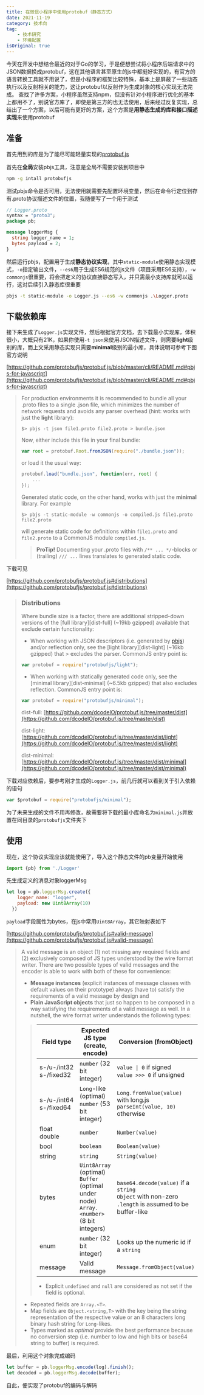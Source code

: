 ```yaml
---
title: 在微信小程序中使用protobuf（静态方式）
date: 2021-11-19
category: 技术向
tag:
    - 技术研究
    - 环境配置
isOriginal: true
---
```


今天在开发中想结合最近的对于Go的学习，于是便想尝试将小程序后端请求中的JSON数据换成protobuf，这在其他语言甚至原生的js中都挺好实现的，有官方的语言转换工具就不用说了，但是小程序的框架比较特殊，基本上是屏蔽了一些动态执行以及反射相关的能力，这让protobuf以反射作为生成对象的核心实现无法完成。
查找了许多方案，小程序虽然支持npm，但没有针对小程序进行优化的基本上都用不了，别说官方库了，即使是第三方的也无法使用，后来经过反复实现，总结出了一个方案，以后可能有更好的方案，这个方案是**用静态生成的库和接口描述实现**来使用protobuf

<!-- more -->

## 准备

首先用到的库是为了能尽可能轻量实现的[protobuf.js](https://github.com/protobufjs/protobuf.js "protobuf.js")

首先在**全局**安装pbjs工具，注意是全局不需要安装到项目中

```bash
npm -g intall protobufjs
```

测试pbjs命令是否可用，无法使用就需要先配置环境变量，然后在命令行定位到存有.proto协议描述文件的位置，我随便写了一个用于测试

```protobuf
// Logger.proto
syntax = "proto3";
package pb;

message loggerMsg {
  string logger_name = 1;
  bytes payload = 2;
}
```

然后运行pbjs，配置用于生成**静态协议实现**，其中`static-module`使用静态实现模式，`-o`指定输出文件，`--es6`用于生成ES6规范的js文件（项目采用ES6支持），`-w commonjs`很重要，将会把定义的协议直接静态写入，并只需最小支持库就可以运行，这对后续引入静态库很重要

```bash
pbjs -t static-module -o Logger.js --es6 -w commonjs .\Logger.proto
```

## 下载依赖库

接下来生成了`Logger.js`实现文件，然后根据官方文档，去下载最小实现库，体积很小，大概只有21K，如果你使用`-t json`来使用JSON描述文件，则需要**light**级别的库，而上文采用静态实现只需要**minimal**级别的最小库，具体说明可参考下图官方说明

[https://github.com/protobufjs/protobuf.js/blob/master/cli/README.md#pbjs-for-javascript](https://github.com/protobufjs/protobuf.js/blob/master/cli/README.md#pbjs-for-javascript)

> For production environments it is recommended to bundle all your .proto files to a single .json file, which minimizes the number of network requests and avoids any parser overhead (hint: works with just the **light** library):
> ```
> $> pbjs -t json file1.proto file2.proto > bundle.json
> ```
> Now, either include this file in your final bundle:
> ```js
> var root = protobuf.Root.fromJSON(require("./bundle.json"));
> ```
> or load it the usual way:
> ```js
> protobuf.load("bundle.json", function(err, root) {
>     ...
> });
> ```
> Generated static code, on the other hand, works with just the **minimal** library. For example
> ```
> $> pbjs -t static-module -w commonjs -o compiled.js file1.proto file2.proto
> ```
> will generate static code for definitions within `file1.proto` and `file2.proto` to a CommonJS module `compiled.js`.
> 
> > **ProTip!** Documenting your .proto files with `/** ... */`-blocks or (trailing) `/// ...` lines translates to generated static code.

下载可见

[https://github.com/protobufjs/protobuf.js#distributions](https://github.com/protobufjs/protobuf.js#distributions)

> ### Distributions
> Where bundle size is a factor, there are additional stripped-down versions of the [full library][dist-full] (~19kb gzipped) available that exclude certain functionality:
> * When working with JSON descriptors (i.e. generated by [pbjs](https://github.com/protobufjs/protobuf.js/tree/master/cli/README.md#pbjs-for-javascript)) and/or reflection only, see the [light library][dist-light] (~16kb gzipped) that > excludes the parser. CommonJS entry point is:
> ```js
> var protobuf = require("protobufjs/light");
> ```
> * When working with statically generated code only, see the [minimal library][dist-minimal] (~6.5kb gzipped) that also excludes reflection. CommonJS entry point is:
> ```js
> var protobuf = require("protobufjs/minimal");
> ```
> 
> dist-full: [https://github.com/dcodeIO/protobuf.js/tree/master/dist](https://github.com/dcodeIO/protobuf.js/tree/master/dist)
> 
> dist-light: [https://github.com/dcodeIO/protobuf.js/tree/master/dist/light](https://github.com/dcodeIO/protobuf.js/tree/master/dist/light)
> 
> dist-minimal: [https://github.com/dcodeIO/protobuf.js/tree/master/dist/minimal](https://github.com/dcodeIO/protobuf.js/tree/master/dist/minimal)


下载对应依赖后，要参考刚才生成的`Logger.js`，前几行就可以看到关于引入依赖的语句

``` javascript
var $protobuf = require("protobufjs/minimal");
```

为了未来生成的文件不用再修改，故需要将下载的最小库命名为`minimal.js`并放置在同目录的`protobufjs`文件夹下

## 使用
现在，这个协议实现应该就能使用了，导入这个静态文件的pb变量开始使用

``` javascript
import {pb} from './Logger'
```

先生成定义的消息对象loggerMsg

``` javascript
let log = pb.loggerMsg.create({
    logger_name: "logger",
    payload: new Uint8Array(10)
  })
```

`payload`字段属性为bytes，在js中常用`Uint8Array`，其它映射表如下

[https://github.com/protobufjs/protobuf.js#valid-message](https://github.com/protobufjs/protobuf.js#valid-message)

> A valid message is an object (1) not missing any required fields and (2) exclusively composed of JS types understood by the wire format writer.
> There are two possible types of valid messages and the encoder is able to work with both of these for convenience:
> * **Message instances** (explicit instances of message classes with default values on their prototype) always (have to) satisfy the requirements of a valid message by design and
> * **Plain JavaScript objects** that just so happen to be composed in a way satisfying the requirements of a valid message as well.
> In a nutshell, the wire format writer understands the following types:
> 
> > | Field type | Expected JS type (create, encode) | Conversion (fromObject)
> > |------------|-----------------------------------|------------------------
> > | s-/u-/int32<br />s-/fixed32 | `number` (32 bit integer) | <code>value &#124; 0</code> if signed<br />`value >>> 0` if unsigned
> > | s-/u-/int64<br />s-/fixed64 | `Long`-like (optimal)<br />`number` (53 bit integer) | `Long.fromValue(value)` with long.js<br />`parseInt(value, 10)` otherwise
> > | float<br />double | `number` | `Number(value)`
> > | bool | `boolean` | `Boolean(value)`
> > | string | `string` | `String(value)`
> > | bytes | `Uint8Array` (optimal)<br />`Buffer` (optimal under node)<br />`Array.<number>` (8 bit integers) | `base64.decode(value)` if a `string`<br />`Object` with non-zero `.length` is assumed to be buffer-like
> > | enum | `number` (32 bit integer) | Looks up the numeric id if a `string`
> > | message | Valid message | `Message.fromObject(value)`
> > 
> > * Explicit `undefined` and `null` are considered as not set if the field is optional.
> * Repeated fields are `Array.<T>`.
> * Map fields are `Object.<string,T>` with the key being the string representation of the respective value or an 8 characters long binary hash string for `Long`-likes.
> * Types marked as *optimal* provide the best performance because no conversion step (i.e. number to low and high bits or base64 string to buffer) is required.

最后，利用这个对象完成编码

``` js
let buffer = pb.loggerMsg.encode(log).finish();
let decoded = pb.loggerMsg.decode(buffer);
```

自此，便实现了protobuf的编码与解码